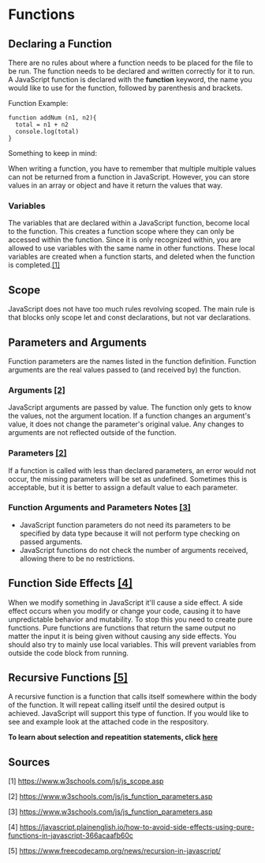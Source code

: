 # Functions

## Declaring a Function
There are no rules about where a function needs to be placed for the file to be run. The function needs to be declared and written correctly for it to run. 
A JavaScript function is declared with the **function** keyword, the name you would like to use for the function, followed by parenthesis and brackets.

Function Example:

    function addNum (n1, n2){
      total = n1 + n2
      console.log(total)
    }

Something to keep in mind:

When writing a function, you have to remember that multiple multiple values can not be returned from a function in JavaScript. However, you can store values in an array or object and have it return the values that way.

### Variables
The variables that are declared within a JavaScript function, become local to the function. This creates a function scope where they can only be accessed within the function. Since it is only recognized within, you are allowed to use variables with the same name in other functions. These local variables are created when a function starts, and deleted when the function is completed.[[1]](https://www.w3schools.com/js/js_scope.asp)

## Scope
JavaScript does not have too much rules revolving scoped. The main rule is that blocks only scope let and const declarations, but not var declarations.

## Parameters and Arguments
Function parameters are the names listed in the function definition. Function arguments are the real values passed to (and received by) the function.

### Arguments [[2]](https://www.w3schools.com/js/js_function_parameters.asp)
JavaScript arguments are passed by value. The function only gets to know the values, not the argument location. If a function changes an argument's value, it does not change the parameter's original value. Any changes to arguments are not reflected outside of the function.

### Parameters [[2]](https://www.w3schools.com/js/js_function_parameters.asp)
If a function is called with less than declared parameters, an error would not occur, the missing parameters will be set as undefined. Sometimes this is acceptable, but it is better to assign a default value to each parameter.

### Function Arguments and Parameters Notes [[3]](https://www.w3schools.com/js/js_function_parameters.asp)
- JavaScript function parameters do not need its parameters to be specified by data type because it will not perform type checking on passed arguments.
- JavaScript functions do not check the number of arguments received, allowing there to be no restrictions. 

## Function Side Effects [[4]](https://javascript.plainenglish.io/how-to-avoid-side-effects-using-pure-functions-in-javascript-366acaafb60c)
When we modify something in JavaScript it'll cause a side effect. A side effect occurs when you modify or change your code, causing it to have unpredictable behavior and mutability. To stop this you need to create pure functions. Pure functions are functions that return the same output no matter the input it is being given without causing any side effects. You should also try to mainly use local variables. This will prevent variables from outside the code block from running. 

## Recursive Functions [[5]](https://www.freecodecamp.org/news/recursion-in-javascript/)
A recursive function is a function that calls itself somewhere within the body of the function. It will repeat calling itself until the desired output is achieved. JavaScript will support this type of function. If you would like to see and example look at the attached code in the respository. 

**To learn about selection and repeatition statements, click [here](https://github.com/Macaela33/JavaScript/blob/b3712a8806b6674b6744d9e2159da59430187b6a/Selection%26Repetition/Selection%26Repetition.md)**

## Sources
[1] https://www.w3schools.com/js/js_scope.asp

[2] https://www.w3schools.com/js/js_function_parameters.asp

[3] https://www.w3schools.com/js/js_function_parameters.asp

[4] https://javascript.plainenglish.io/how-to-avoid-side-effects-using-pure-functions-in-javascript-366acaafb60c

[5] https://www.freecodecamp.org/news/recursion-in-javascript/

